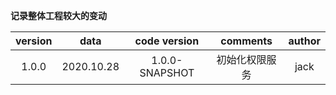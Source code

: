 **记录整体工程较大的变动**

| version |    data    |  code version  | comments | author |
| :-----: |  :-------: |  :----------:  | :------: | :----: |
|  1.0.0  | 2020.10.28 | 1.0.0-SNAPSHOT | 初始化权限服务 | jack |
